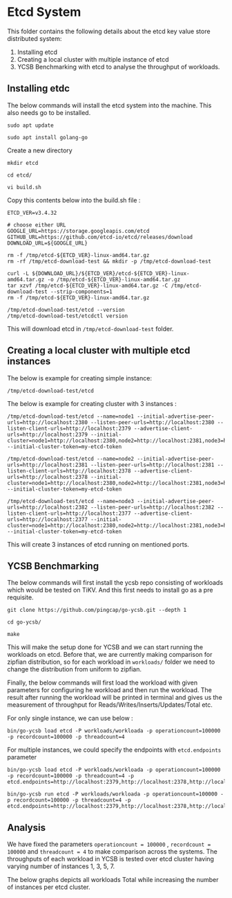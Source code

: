 # Etcd System

This folder contains the following details about the etcd key value store distributed system:
1. Installing etcd
2. Creating a local cluster with multiple instance of etcd
3. YCSB Benchmarking with etcd to analyse the throughput of workloads.

## Installing etdc
The below commands will install the etcd system into the machine. This also needs go to be installed.
```
sudo apt update
```
```
sudo apt install golang-go
```
Create a new directory
```
mkdir etcd
```

``` 
cd etcd/
 ```

 ``` 
 vi build.sh
  ```


Copy this contents below into the build.sh file :
``` 
ETCD_VER=v3.4.32

# choose either URL
GOOGLE_URL=https://storage.googleapis.com/etcd
GITHUB_URL=https://github.com/etcd-io/etcd/releases/download
DOWNLOAD_URL=${GOOGLE_URL}

rm -f /tmp/etcd-${ETCD_VER}-linux-amd64.tar.gz
rm -rf /tmp/etcd-download-test && mkdir -p /tmp/etcd-download-test

curl -L ${DOWNLOAD_URL}/${ETCD_VER}/etcd-${ETCD_VER}-linux-amd64.tar.gz -o /tmp/etcd-${ETCD_VER}-linux-amd64.tar.gz
tar xzvf /tmp/etcd-${ETCD_VER}-linux-amd64.tar.gz -C /tmp/etcd-download-test --strip-components=1
rm -f /tmp/etcd-${ETCD_VER}-linux-amd64.tar.gz

/tmp/etcd-download-test/etcd --version
/tmp/etcd-download-test/etcdctl version 
```
This will download etcd in `/tmp/etcd-download-test` folder.

## Creating a local cluster with multiple etcd instances
The below is example for creating simple instance:
```
/tmp/etcd-download-test/etcd
```
 
The below is example for creating cluster with 3 instances :
```
/tmp/etcd-download-test/etcd --name=node1 --initial-advertise-peer-urls=http://localhost:2380 --listen-peer-urls=http://localhost:2380 --listen-client-urls=http://localhost:2379 --advertise-client-urls=http://localhost:2379 --initial-cluster=node1=http://localhost:2380,node2=http://localhost:2381,node3=http://localhost:2382 --initial-cluster-token=my-etcd-token
```
```
/tmp/etcd-download-test/etcd --name=node2 --initial-advertise-peer-urls=http://localhost:2381 --listen-peer-urls=http://localhost:2381 --listen-client-urls=http://localhost:2378 --advertise-client-urls=http://localhost:2378 --initial-cluster=node1=http://localhost:2380,node2=http://localhost:2381,node3=http://localhost:2382 --initial-cluster-token=my-etcd-token
```
```
/tmp/etcd-download-test/etcd --name=node3 --initial-advertise-peer-urls=http://localhost:2382 --listen-peer-urls=http://localhost:2382 --listen-client-urls=http://localhost:2377 --advertise-client-urls=http://localhost:2377 --initial-cluster=node1=http://localhost:2380,node2=http://localhost:2381,node3=http://localhost:2382 --initial-cluster-token=my-etcd-token
```
This will create 3 instances of etcd running on mentioned ports.

## YCSB Benchmarking

The below commands will first install the ycsb repo consisting of workloads which would be tested on TiKV. And this first needs to install go as a pre requisite.
```
git clone https://github.com/pingcap/go-ycsb.git --depth 1
 ```
 ```
cd go-ycsb/
```
```
make
```

This will make the setup done for YCSB and we can start running the workloads on etcd. Before that, we are currently making comparison for zipfian distribution, so for each workload in `workloads/` folder we need to change the distribution from uniform to zipfian.

Finally, the below commands will first load the workload with given parameters for configuring he workload and then run the workload. The result after running the workload will be printed in terminal and gives us the measurement of throughput for Reads/Writes/Inserts/Updates/Total etc.

For only single instance, we can use below :
```
bin/go-ycsb load etcd -P workloads/workloada -p operationcount=100000 -p recordcount=100000 -p threadcount=4
```
For multiple instances, we could specify the endpoints with `etcd.endpoints` parameter
```
bin/go-ycsb load etcd -P workloads/workloada -p operationcount=100000 -p recordcount=100000 -p threadcount=4 -p etcd.endpoints=http://localhost:2379,http://localhost:2378,http://localhost:2377 
```
```
bin/go-ycsb run etcd -P workloads/workloada -p operationcount=100000 -p recordcount=100000 -p threadcount=4 -p etcd.endpoints=http://localhost:2379,http://localhost:2378,http://localhost:2377 
```
## Analysis
We have fixed the parameters `operationcount = 100000` ,  `recordcount = 100000` and `threadcount = 4` to make comparison across the systems.
The throughputs of each workload in YCSB is tested over etcd cluster having varying number of instances 1, 3, 5, 7.

The below graphs depicts all workloads Total while increasing the number of instances per etcd cluster.